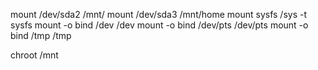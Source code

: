 mount /dev/sda2 /mnt/
mount /dev/sda3 /mnt/home
mount sysfs /sys -t sysfs
mount -o bind /dev /dev
mount -o bind /dev/pts /dev/pts
mount -o bind /tmp /tmp

chroot /mnt
